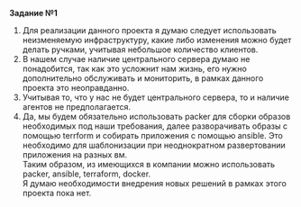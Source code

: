 **Задание №1**   
1. Для реализации данного проекта я думаю следует использовать неизменяемую инфраструктуру, какие либо изменения можно будет делать ручками, учитывая небольшое количество клиентов.   
2. В нашем случае наличие центрального сервера думаю не понадобится, так как это усложнит нам жизнь, его нужно дополнительно обслуживать и мониторить, в рамках данного проекта это неоправданно.  
3. Учитывая то, что у нас не будет центрального сервера, то и наличие агентов не предполагается.   
4. Да, мы будем обязательно использовать packer для сборки образов необходимых под наши требования, далее разворачивать образы с помощью terrform и собирать приложения с помощью ansible. Это необходимо для шаблонизации при неоднократном развертовании приложения на разных вм.  
Таким образом, из имеющихся в компании можно использовать packer, ansible, terraform, docker.  
Я думаю необходимости внедрения новых решений в рамках этого проекта пока нет.  
